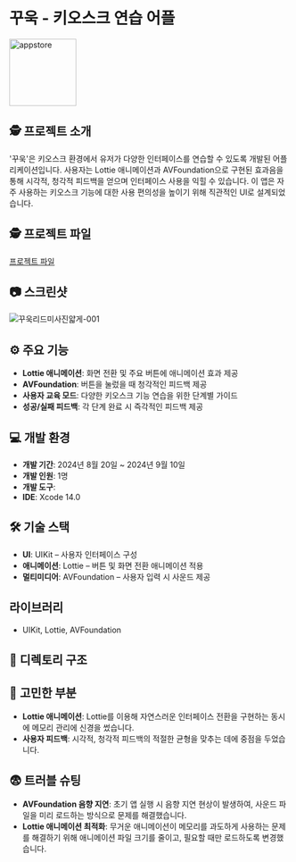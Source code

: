 # 꾸욱 - 키오스크 연습 어플
<img src="https://github.com/user-attachments/assets/0e899d35-b0b2-400a-bb46-b3be9f06f1e0" alt="appstore" width="120" height="120">

## 🕵️ 프로젝트 소개
'꾸욱'은 키오스크 환경에서 유저가 다양한 인터페이스를 연습할 수 있도록 개발된 어플리케이션입니다. 사용자는 Lottie 애니메이션과 AVFoundation으로 구현된 효과음을 통해 시각적, 청각적 피드백을 얻으며 인터페이스 사용을 익힐 수 있습니다. 이 앱은 자주 사용하는 키오스크 기능에 대한 사용 편의성을 높이기 위해 직관적인 UI로 설계되었습니다.

## 🕵️ 프로젝트 파일
[프로젝트 파일](https://github.com/Acasiax/kkookApp)

## 📷 스크린샷
![꾸욱리드미사진얇게-001](https://github.com/user-attachments/assets/976d877a-3041-41bc-9bd3-2cb80d404db6)

## ⚙️ 주요 기능
- **Lottie 애니메이션**: 화면 전환 및 주요 버튼에 애니메이션 효과 제공  
- **AVFoundation**: 버튼을 눌렀을 때 청각적인 피드백 제공  
- **사용자 교육 모드**: 다양한 키오스크 기능 연습을 위한 단계별 가이드  
- **성공/실패 피드백**: 각 단계 완료 시 즉각적인 피드백 제공  

## 💻 개발 환경
- **개발 기간**: 2024년 8월 20일 ~ 2024년 9월 10일  
- **개발 인원**: 1명  
- **개발 도구**:  
- **IDE**: Xcode 14.0  

## 🛠️ 기술 스택
- **UI**: UIKit – 사용자 인터페이스 구성  
- **애니메이션**: Lottie – 버튼 및 화면 전환 애니메이션 적용  
- **멀티미디어**: AVFoundation – 사용자 입력 시 사운드 제공  

## 라이브러리
- UIKit, Lottie, AVFoundation

## 📁 디렉토리 구조


## 🤔 고민한 부분
- **Lottie 애니메이션**: Lottie를 이용해 자연스러운 인터페이스 전환을 구현하는 동시에 메모리 관리에 신경을 썼습니다.
- **사용자 피드백**: 시각적, 청각적 피드백의 적절한 균형을 맞추는 데에 중점을 두었습니다.

## 😨 트러블 슈팅
- **AVFoundation 음향 지연**: 초기 앱 실행 시 음향 지연 현상이 발생하여, 사운드 파일을 미리 로드하는 방식으로 문제를 해결했습니다.
- **Lottie 애니메이션 최적화**: 무거운 애니메이션이 메모리를 과도하게 사용하는 문제를 해결하기 위해 애니메이션 파일 크기를 줄이고, 필요할 때만 로드하도록 변경했습니다.


